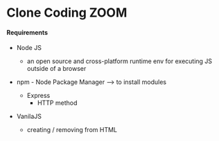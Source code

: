 # Clone Coding ZOOM

#### Requirements
- Node JS 
    - an open source and cross-platform runtime env for executing JS outside of a browser

- npm - Node Package Manager --> to install modules
    - Express
        * HTTP method

- VanilaJS
    - creating / removing from HTML